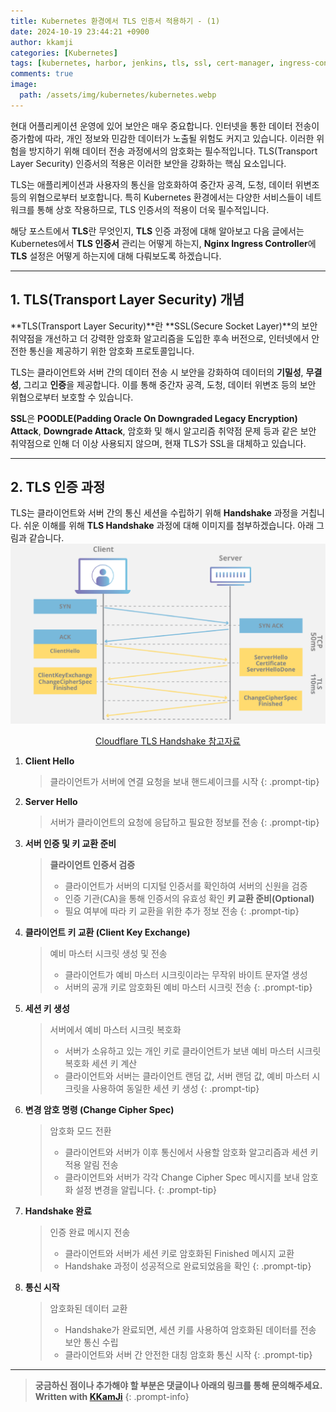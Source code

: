 ```yaml
---
title: Kubernetes 환경에서 TLS 인증서 적용하기 - (1)
date: 2024-10-19 23:44:21 +0900
author: kkamji
categories: [Kubernetes]
tags: [kubernetes, harbor, jenkins, tls, ssl, cert-manager, ingress-controller]     # TAG names should always be lowercase
comments: true
image:
  path: /assets/img/kubernetes/kubernetes.webp
---
```


현대 어플리케이션 운영에 있어 보안은 매우 중요합니다. 인터넷을 통한 데이터 전송이 증가함에 따라, 개인 정보와 민감한 데이터가 노출될 위험도 커지고 있습니다. 이러한 위험을 방지하기 위해 데이터 전송 과정에서의 암호화는 필수적입니다. TLS(Transport Layer Security) 인증서의 적용은 이러한 보안을 강화하는 핵심 요소입니다.

TLS는 애플리케이션과 사용자의 통신을 암호화하여 중간자 공격, 도청, 데이터 위변조 등의 위협으로부터 보호합니다. 특히 Kubernetes 환경에서는 다양한 서비스들이 네트워크를 통해 상호 작용하므로, TLS 인증서의 적용이 더욱 필수적입니다.

해당 포스트에서 **TLS**란 무엇인지, **TLS** 인증 과정에 대해 알아보고 다음 글에서는 Kubernetes에서 **TLS 인증서** 관리는 어떻게 하는지, **Nginx Ingress Controller**에 **TLS** 설정은 어떻게 하는지에 대해 다뤄보도록 하겠습니다.

---

## 1. TLS(Transport Layer Security) 개념

**TLS(Transport Layer Security)**란 **SSL(Secure Socket Layer)**의 보안 취약점을 개선하고 더 강력한 암호화 알고리즘을 도입한 후속 버전으로, 인터넷에서 안전한 통신을 제공하기 위한 암호화 프로토콜입니다.

TLS는 클라이언트와 서버 간의 데이터 전송 시 보안을 강화하여 데이터의 **기밀성**, **무결성**, 그리고 **인증**을 제공합니다. 이를 통해 중간자 공격, 도청, 데이터 위변조 등의 보안 위협으로부터 보호할 수 있습니다.

**SSL**은 **POODLE(Padding Oracle On Downgraded Legacy Encryption) Attack**, **Downgrade Attack**, 암호화 및 해시 알고리즘 취약점 문제 등과 같은 보안 취약점으로 인해 더 이상 사용되지 않으며, 현재 TLS가 SSL을 대체하고 있습니다.

---

## 2. TLS 인증 과정

TLS는 클라이언트와 서버 간의 통신 세션을 수립하기 위해 **Handshake** 과정을 거칩니다. 쉬운 이해를 위해 **TLS Handshake** 과정에 대해 이미지를 첨부하겠습니다. 아래 그림과 같습니다.
![tls-handshake](/assets/img/kubernetes/tls-ssl-handshake.png)

<p align="center">
  <a href="https://www.cloudflare.com/ko-kr/learning/ssl/what-happens-in-a-tls-handshake/">
    Cloudflare TLS Handshake 참고자료
  </a>
</p>

1. **Client Hello**

    > 클라이언트가 서버에 연결 요청을 보내 핸드셰이크를 시작
    {: .prompt-tip}

2. **Server Hello**

    > 서버가 클라이언트의 요청에 응답하고 필요한 정보를 전송
    {: .prompt-tip}

3. **서버 인증 및 키 교환 준비**

    > **클라이언트 인증서 검증**
    > - 클라이언트가 서버의 디지털 인증서를 확인하여 서버의 신원을 검증
    > - 인증 기관(CA)을 통해 인증서의 유효성 확인
    > **키 교환 준비(Optional)**
    > - 필요 여부에 따라 키 교환을 위한 추가 정보 전송
    {: .prompt-tip}

4. **클라이언트 키 교환 (Client Key Exchange)**

    > 예비 마스터 시크릿 생성 및 전송
    > - 클라이언트가 예비 마스터 시크릿이라는 무작위 바이트 문자열 생성
    > - 서버의 공개 키로 암호화된 예비 마스터 시크릿 전송
    {: .prompt-tip}

5. **세션 키 생성**

    > 서버에서 예비 마스터 시크릿 복호화
    > - 서버가 소유하고 있는 개인 키로 클라이언트가 보낸 예비 마스터 시크릿 복호화
    > 세션 키 계산
    > - 클라이언트와 서버는 클라이언트 랜덤 값, 서버 랜덤 값, 예비 마스터 시크릿을 사용하여 동일한 세션 키 생성
    {: .prompt-tip}

6. **변경 암호 명령 (Change Cipher Spec)**

    > 암호화 모드 전환
    > - 클라이언트와 서버가 이후 통신에서 사용할 암호화 알고리즘과 세션 키 적용
    > 알림 전송
    > - 클라이언트와 서버가 각각 Change Cipher Spec 메시지를 보내 암호화 설정 변경을 알립니다.
    {: .prompt-tip}

7. **Handshake 완료**

    > 인증 완료 메시지 전송
    > - 클라이언트와 서버가 세션 키로 암호화된 Finished 메시지 교환
    > - Handshake 과정이 성공적으로 완료되었음을 확인
    {: .prompt-tip}

8. **통신 시작**

    > 암호화된 데이터 교환
    > - Handshake가 완료되면, 세션 키를 사용하여 암호화된 데이터를 전송
    > 보안 통신 수립
    > - 클라이언트와 서버 간 안전한 대칭 암호화 통신 시작
    {: .prompt-tip}

---
> **궁금하신 점이나 추가해야 할 부분은 댓글이나 아래의 링크를 통해 문의해주세요.**  
> **Written with [KKamJi](https://www.linkedin.com/in/taejikim/)**
{: .prompt-info}
